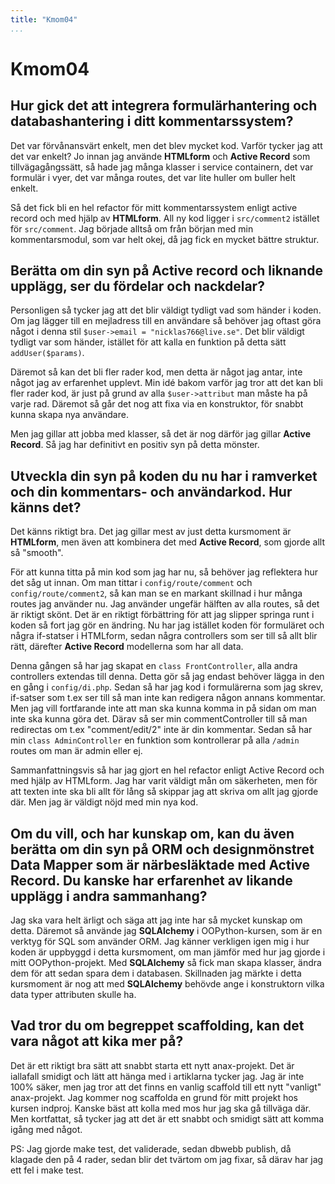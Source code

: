 ```yaml
---
title: "Kmom04"
...
```

Kmom04
=========================

## Hur gick det att integrera formulärhantering och databashantering i ditt kommentarssystem?

Det var förvånansvärt enkelt, men det blev mycket kod. Varför tycker jag att det var enkelt?
Jo innan jag använde **HTMLform** och **Active Record** som tillvägagångssätt, så hade jag många
klasser i service containern, det var formulär i vyer, det var många routes, det var lite
huller om buller helt enkelt.

Så det fick bli en hel refactor för mitt kommentarssystem enligt active record och med hjälp av **HTMLform**.
All ny kod ligger i `src/comment2` istället för `src/comment`. Jag började alltså om från början med min kommentarsmodul, som var
helt okej, då jag fick en mycket bättre struktur.


## Berätta om din syn på Active record och liknande upplägg, ser du fördelar och nackdelar?

Personligen så tycker jag att det blir väldigt tydligt vad som händer i koden. Om jag lägger till
en mejladress till en användare så behöver jag oftast göra något i denna stil `$user->email = "nicklas766@live.se"`.
Det blir väldigt tydligt var som händer, istället för att kalla en funktion på detta sätt `addUser($params)`.

Däremot så kan det bli fler rader kod, men detta är något jag antar, inte något jag av erfarenhet upplevt. Min idé bakom varför
jag tror att det kan bli fler rader kod, är just på grund av alla `$user->attribut` man måste ha på varje rad. Däremot
så går det nog att fixa via en konstruktor, för snabbt kunna skapa nya användare.

Men jag gillar att jobba med klasser, så det är nog därför jag gillar **Active Record**. Så jag har definitivt en positiv
syn på detta mönster.


## Utveckla din syn på koden du nu har i ramverket och din kommentars- och användarkod. Hur känns det?

Det känns riktigt bra. Det jag gillar mest av just detta kursmoment är **HTMLform**, men även att kombinera det med
**Active Record**, som gjorde allt så "smooth".

För att kunna titta på min kod som jag har nu, så behöver jag reflektera hur det såg ut innan. Om man tittar i
`config/route/comment` och `config/route/comment2`, så kan man se en markant skillnad i hur många routes jag
använder nu. Jag använder ungefär hälften av alla routes, så det är riktigt skönt. Det är en riktigt förbättring
för att jag slipper springa runt i koden så fort jag gör en ändring. Nu har jag istället koden för formuläret och
några if-statser i HTMLform, sedan några controllers som ser till så allt blir rätt, därefter **Active Record** modellerna
som har all data.

Denna gången så har jag skapat en `class FrontController`, alla andra controllers extendas till denna. Detta gör så jag
endast behöver lägga in den en gång i `config/di.php`. Sedan så har jag kod i formulärerna som jag skrev, if-satser som t.ex
ser till så man inte kan redigera någon annans kommentar. Men jag vill fortfarande inte att man ska kunna komma in på sidan
om man inte ska kunna göra det. Därav så ser min commentController till så man redirectas om t.ex "comment/edit/2" inte är din kommentar.
Sedan så har min `class AdminController` en funktion som kontrollerar på alla `/admin` routes om man är admin eller ej.


Sammanfattningsvis så har jag gjort en hel refactor enligt Active Record och med hjälp av HTMLform. Jag har varit väldigt mån
om säkerheten, men för att texten inte ska bli allt för lång så skippar jag att skriva om allt jag gjorde där. Men jag är väldigt nöjd med min nya
kod.


## Om du vill, och har kunskap om, kan du även berätta om din syn på ORM och designmönstret Data Mapper som är närbesläktade med Active Record. Du kanske har erfarenhet av likande upplägg i andra sammanhang?

Jag ska vara helt ärligt och säga att jag inte har så mycket kunskap om detta. Däremot så använde jag **SQLAlchemy** i OOPython-kursen, som är en verktyg för SQL som använder ORM.
Jag känner verkligen igen mig i hur koden är uppbyggd i detta kursmoment, om man jämför med hur jag gjorde i mitt OOPython-projekt. Med **SQLAlchemy** så fick man skapa klasser, ändra dem för att
sedan spara dem i databasen. Skillnaden jag märkte i detta kursmoment är nog att med **SQLAlchemy** behövde ange i konstruktorn vilka data typer attributen skulle ha.

## Vad tror du om begreppet scaffolding, kan det vara något att kika mer på?

Det är ett riktigt bra sätt att snabbt starta ett nytt anax-projekt. Det är iallafall smidigt och lätt att hänga med i artiklarna
tycker jag. Jag är inte 100% säker, men jag tror att det finns en vanlig scaffold till ett nytt "vanligt" anax-projekt. Jag kommer nog
scaffolda en grund för mitt projekt hos kursen indproj. Kanske bäst att kolla med mos hur jag ska gå tillväga där. Men kortfattat, så
tycker jag att det är ett snabbt och smidigt sätt att komma igång med något.

PS: Jag gjorde make test, det validerade, sedan dbwebb publish, då klagade den på 4 rader, sedan blir det tvärtom om jag fixar, så
därav har jag ett fel i make test.
